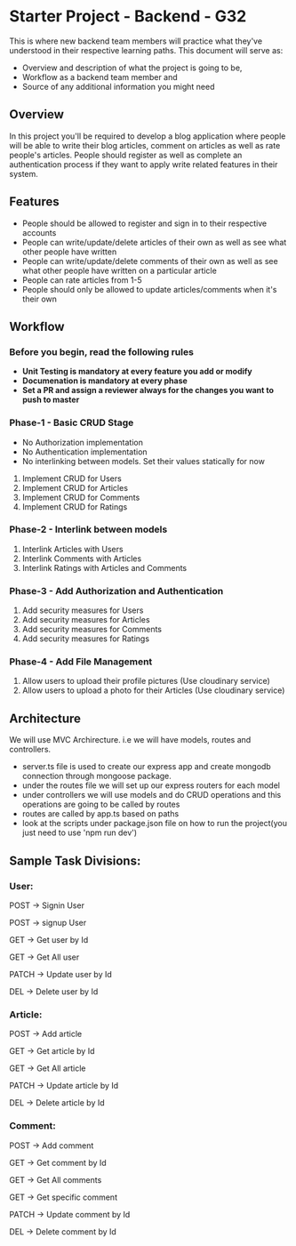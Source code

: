 # Starter Project - Backend - G32
This is where new backend team members will practice what they've understood in their respective learning paths. This document will serve as:
- Overview and description of what the project is going to be, 
- Workflow as a backend team member and
- Source of any additional information you might need

## Overview
In this project you'll be required to develop a blog application where people will be able to write their blog articles, comment on articles as well as rate people's articles. 
People should register as well as complete an authentication process if they want to apply write related features in their system.

## Features
- People should be allowed to register and sign in to their respective accounts
- People can write/update/delete articles of their own as well as see what other people have written
- People can write/update/delete comments of their own as well as see what other people have written on a particular article
- People can rate articles from 1-5 
- People should only be allowed to update articles/comments when it's their own

## Workflow 
### Before you begin, read the following rules
- **Unit Testing is mandatory at every feature you add or modify**
- **Documenation is mandatory at every phase**
- **Set a PR and assign a reviewer always for the changes you want to push to master**

### Phase-1 - Basic CRUD Stage
- No Authorization implementation
- No Authentication implementation
- No interlinking between models. Set their values statically for now
1. Implement CRUD for Users
2. Implement CRUD for Articles
3. Implement CRUD for Comments
4. Implement CRUD for Ratings

### Phase-2 - Interlink between models
1. Interlink Articles with Users
2. Interlink Comments with Articles
3. Interlink Ratings with Articles and Comments

### Phase-3 - Add Authorization and Authentication
1. Add security measures for Users
2. Add security measures for Articles
3. Add security measures for Comments
4. Add security measures for Ratings

### Phase-4 - Add File Management
1. Allow users to upload their profile pictures (Use cloudinary service)
2. Allow users to upload a photo for their Articles (Use cloudinary service)

## Architecture
We will use MVC Archirecture. i.e we will have models, routes and controllers.
- server.ts file is used to create our express app and create mongodb connection through mongoose package.
- under the routes file we will set up our express routers for each model
- under controllers we will use models and do CRUD operations and this operations are going to be called by routes
- routes are called by app.ts based on paths
- look at the scripts under package.json file on how to run the project(you just need to use 'npm run dev')

## Sample Task Divisions:

### User:
POST → Signin User

POST -> signup User

GET → Get user by Id

GET → Get All user

PATCH → Update user by Id

DEL → Delete user by Id

### Article:
POST → Add article

GET → Get article by Id

GET → Get All article

PATCH → Update article by Id

DEL → Delete article by Id

### Comment:
POST → Add comment

GET → Get comment by Id

GET → Get All comments

GET → Get specific comment

PATCH → Update comment by Id

DEL → Delete comment by Id
